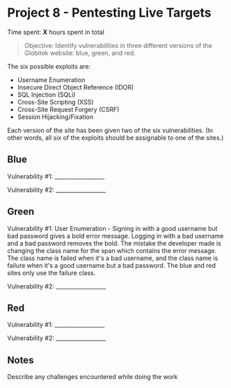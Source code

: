 # Project 8 - Pentesting Live Targets

Time spent: **X** hours spent in total

> Objective: Identify vulnerabilities in three different versions of the Globitek website: blue, green, and red.

The six possible exploits are:
* Username Enumeration
* Insecure Direct Object Reference (IDOR)
* SQL Injection (SQLi)
* Cross-Site Scripting (XSS)
* Cross-Site Request Forgery (CSRF)
* Session Hijacking/Fixation

Each version of the site has been given two of the six vulnerabilities. (In other words, all six of the exploits should be assignable to one of the sites.)

## Blue

Vulnerability #1: __________________

Vulnerability #2: __________________


## Green

Vulnerability #1: User Enumeration - Signing in with a good username but bad password gives a bold error message. Logging in with a bad username and a bad password removes the bold. The mistake the developer made is changing the class name for the span which contains the error message. The class name is failed when it's a bad username, and the class name is failure when it's a good username but a bad password. The blue and red sites only use the failure class.

Vulnerability #2: __________________


## Red

Vulnerability #1: __________________

Vulnerability #2: __________________


## Notes

Describe any challenges encountered while doing the work
